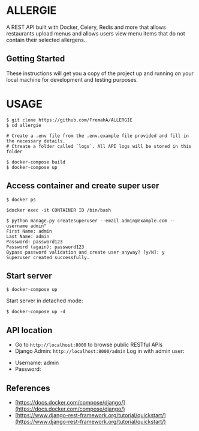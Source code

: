 # ALLERGIE
A REST API built with Docker, Celery, Redis and more that allows restaurants upload menus and allows users view menu items that do not contain their selected allergens..

## Getting Started

These instructions will get you a copy of the project up and running on your local machine for development and testing purposes.


# USAGE

```
$ git clone https://github.com/FremahA/ALLERGIE
$ cd allergie

# Create a .env file from the .env.example file provided and fill in the necessary details.
# Ctreate a folder called `logs`. All API logs will be stored in this folder

$ docker-compose build
$ docker-compose up
```

## Access container and create super user 
```
$ docker ps

$docker exec -it CONTAINER ID /bin/bash

$ python manage.py createsuperuser --email admin@example.com --username admin"
First Name: admin
Last Name: admin
Password: password123
Password (again): password123
Bypass password validation and create user anyway? [y/N]: y
Superuser created successfully.
```

## Start server

```
$ docker-compose up
```

Start server in detached mode:

```
$ docker-compose up -d
```

## API location

* Go to `http://localhost:8000` to browse public RESTful APIs
* Django Admin: `http://localhost:8000/admin`
Log in with admin user:
+ Username: admin
+ Password: <the password you filled in at the step creating admin user>

## References

+ [https://docs.docker.com/compose/django/](https://docs.docker.com/compose/django/)
+ [https://www.django-rest-framework.org/tutorial/quickstart/](https://www.django-rest-framework.org/tutorial/quickstart/)

